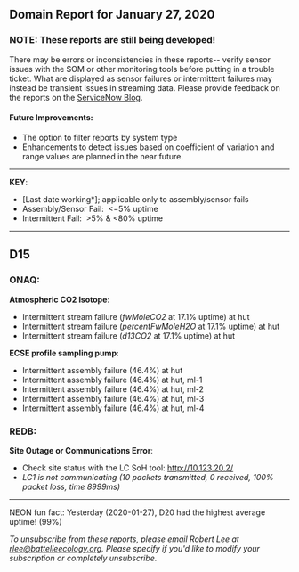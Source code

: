 ## Domain Report for January 27, 2020


### NOTE: These reports are still being developed!
There may be errors or inconsistencies in these reports-- verify sensor issues with the SOM or other monitoring tools before putting in a trouble ticket. What are displayed as sensor failures or intermittent failures may instead be transient issues in streaming data.
Please provide feedback on the reports on the [ServiceNow Blog](https://neon.service-now.com/community?id=community_blog&sys_id=9b4fbe8adbed734017ecf9041d9619be).

#### Future Improvements: 
 - The option to filter reports by system type 
 - Enhancements to detect issues based on coefficient of variation and range values are planned in the near future.

***

**KEY**:

 - [Last date working*]; applicable only to assembly/sensor fails
 - Assembly/Sensor Fail:&nbsp;&nbsp;<=5% uptime
 - Intermittent Fail:&nbsp;&nbsp;>5% & <80% uptime

***
## D15

### ONAQ:

**Atmospheric CO2 Isotope**:
 - Intermittent stream failure (_fwMoleCO2_ at 17.1% uptime) at hut
 - Intermittent stream failure (_percentFwMoleH2O_ at 17.1% uptime) at hut
 - Intermittent stream failure (_d13CO2_ at 17.1% uptime) at hut

**ECSE profile sampling pump**:
 - Intermittent assembly failure (46.4%) at hut
 - Intermittent assembly failure (46.4%) at hut, ml-1
 - Intermittent assembly failure (46.4%) at hut, ml-2
 - Intermittent assembly failure (46.4%) at hut, ml-3
 - Intermittent assembly failure (46.4%) at hut, ml-4

### REDB:

**Site Outage or Communications Error**:
 - Check site status with the LC SoH tool: http://10.123.20.2/
 - _LC1 is not communicating (10 packets transmitted, 0 received, 100% packet loss, time 8999ms)_

***
NEON fun fact: Yesterday (2020-01-27), D20 had the highest average uptime! (99%)

_To unsubscribe from these reports, please email Robert Lee at rlee@battelleecology.org. Please specify if you'd like to modify your subscription or completely unsubscribe._
